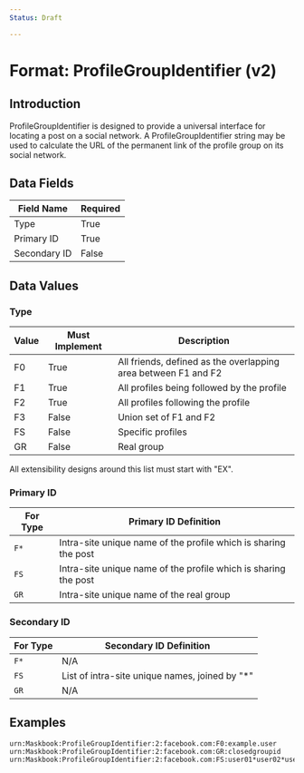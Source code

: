 ```yaml
---
Status: Draft

---
```


# Format: ProfileGroupIdentifier (v2)

## Introduction

ProfileGroupIdentifier is designed to provide a universal interface for locating a post on a social network. A ProfileGroupIdentifier string may be used to calculate the URL of the permanent link of the profile group on its social network.

## Data Fields

Field Name      | Required
--------------- | --------
Type            | True
Primary ID      | True
Secondary ID    | False

## Data Values

### Type

Value   | Must Implement    | Description
------- | ----------------- | -----------
F0      | True              | All friends, defined as the overlapping area between F1 and F2
F1      | True              | All profiles being followed by the profile
F2      | True              | All profiles following the profile
F3      | False             | Union set of F1 and F2
FS      | False             | Specific profiles
GR      | False             | Real group

All extensibility designs around this list must start with "EX".

### Primary ID

For Type    | Primary ID Definition
----------- | ---------------------
`F*`        | Intra-site unique name of the profile which is sharing the post
`FS`        | Intra-site unique name of the profile which is sharing the post
`GR`        | Intra-site unique name of the real group

### Secondary ID

For Type    | Secondary ID Definition
----------- | -----------------------
`F*`        | N/A
`FS`        | List of intra-site unique names, joined by "\*"
`GR`        | N/A

## Examples

```
urn:Maskbook:ProfileGroupIdentifier:2:facebook.com:F0:example.user
urn:Maskbook:ProfileGroupIdentifier:2:facebook.com:GR:closedgroupid
urn:Maskbook:ProfileGroupIdentifier:2:facebook.com:FS:user01*user02*user03
```
